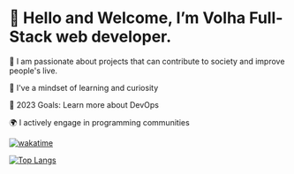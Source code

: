 <h1> 👋 Hello and Welcome, I’m Volha  Full-Stack web developer.</h1>

🚀 I am passionate about projects that can contribute to society and improve people's live.

👀 I've a mindset of learning and curiosity

🎯 2023 Goals: Learn more about DevOps

🌍 I actively engage in programming communities

[![wakatime](https://wakatime.com/badge/user/41d6a4df-91be-41a0-9b35-4b8ebe794540.svg)](https://wakatime.com/@41d6a4df-91be-41a0-9b35-4b8ebe794540)
          
[![Top Langs](https://github-readme-stats.vercel.app/api/top-langs/?username=averoli&layout=donut-vertical)](https://github.com/averoli/github-readme-stats)


